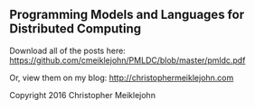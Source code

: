 ## Programming Models and Languages for Distributed Computing

Download all of the posts here:
https://github.com/cmeiklejohn/PMLDC/blob/master/pmldc.pdf

Or, view them on my blog:
http://christophermeiklejohn.com

Copyright 2016 Christopher Meiklejohn
